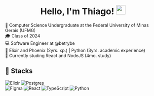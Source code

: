 
<!---
thiagomiarelli/thiagomiarelli is a ✨ special ✨ repository because its `README.md` (this file) appears on your GitHub profile.
You can click the Preview link to take a look at your changes.
--->
<h1 align="center">Hello, I'm Thiago! <img src="https://github.com/souvikguria98/souvikguria98/blob/master/Hi.gif" width="30"> </h1>

📖 Computer Science Undergraduate at the Federal University of Minas Gerais (UFMG)  
🎓 Class of 2024  
💻 Software Engineer at @betrybe  
🚀 Elixir and Phoenix (2yrs. xp.) | Python (3yrs. academic experience)  
👟 Currently studing React and NodeJS (4mo. study)  

## 🚀  Stacks 
![Elixir](https://img.shields.io/badge/elixir-%234B275F.svg?style=for-the-badge&logo=elixir&logoColor=white)
![Postgres](https://img.shields.io/badge/postgres-%23316192.svg?style=for-the-badge&logo=postgresql&logoColor=white)  
![Figma](https://img.shields.io/badge/figma-%23F24E1E.svg?style=for-the-badge&logo=figma&logoColor=white)
![React](https://img.shields.io/badge/react-%2320232a.svg?style=for-the-badge&logo=react&logoColor=%2361DAFB)
![TypeScript](https://img.shields.io/badge/typescript-%23007ACC.svg?style=for-the-badge&logo=typescript&logoColor=white)
![Python](https://img.shields.io/badge/python-3670A0?style=for-the-badge&logo=python&logoColor=ffdd54)
